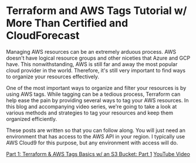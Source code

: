 # Terraform and AWS Tags Tutorial w/ More Than Certified and CloudForecast

Managing AWS resources can be an extremely arduous process. AWS doesn't have logical resource groups and other niceties that Azure and GCP have. This nonwithstanding, AWS is still far and away the most popular cloud provider in the world. Therefore, it's still very important to find ways to organize your resources effectively.

One of the most important ways to organize and filter your resources is by using AWS tags. While tagging can be a tedious process, Terraform can help ease the pain by providing several ways to tag your AWS resources. In this blog and accompanying video series, we're going to take a look at various methods and strategies to tag your resources and keep them organized efficiently.

These posts are written so that you can follow along. You will just need an environment that has access to the AWS API in your region. I typically use AWS Cloud9 for this purpose, but any environment with access will do.

[Part 1: Terraform & AWS Tags Basics w/ an S3 Bucket: Part 1](https://www.cloudforecast.io/blog/terraform-s3-bucket-aws-tags/)
[YouTube Video](https://youtu.be/-U6k0eQSVfc)
